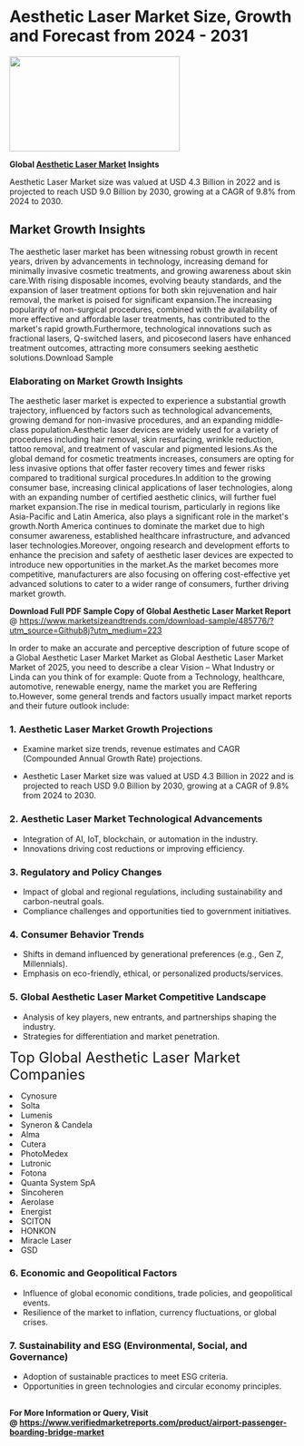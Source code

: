 <H1>Aesthetic Laser Market Size, Growth and Forecast from 2024 - 2031</H1><img class="aligncenter size-medium wp-image-584254" src="https://thirdeyenews.in/wp-content/uploads/2024/09/Global-Market-Research-300x168.jpeg" alt="" width="300" height="168" /><p><strong>Global&nbsp;<a href="https://www.marketsizeandtrends.com/download-sample/485776/?utm_source=Github8j?utm_medium=223">Aesthetic Laser Market</a> Insights</strong></p><p>Aesthetic Laser Market size was valued at USD 4.3 Billion in 2022 and is projected to reach USD 9.0 Billion by 2030, growing at a CAGR of 9.8% from 2024 to 2030.</p><p><h2>Market Growth Insights</h2> The aesthetic laser market has been witnessing robust growth in recent years, driven by advancements in technology, increasing demand for minimally invasive cosmetic treatments, and growing awareness about skin care.With rising disposable incomes, evolving beauty standards, and the expansion of laser treatment options for both skin rejuvenation and hair removal, the market is poised for significant expansion.The increasing popularity of non-surgical procedures, combined with the availability of more effective and affordable laser treatments, has contributed to the market's rapid growth.Furthermore, technological innovations such as fractional lasers, Q-switched lasers, and picosecond lasers have enhanced treatment outcomes, attracting more consumers seeking aesthetic solutions.Download Sample <h3>Elaborating on Market Growth Insights</h3> The aesthetic laser market is expected to experience a substantial growth trajectory, influenced by factors such as technological advancements, growing demand for non-invasive procedures, and an expanding middle-class population.Aesthetic laser devices are widely used for a variety of procedures including hair removal, skin resurfacing, wrinkle reduction, tattoo removal, and treatment of vascular and pigmented lesions.As the global demand for cosmetic treatments increases, consumers are opting for less invasive options that offer faster recovery times and fewer risks compared to traditional surgical procedures.In addition to the growing consumer base, increasing clinical applications of laser technologies, along with an expanding number of certified aesthetic clinics, will further fuel market expansion.The rise in medical tourism, particularly in regions like Asia-Pacific and Latin America, also plays a significant role in the market's growth.North America continues to dominate the market due to high consumer awareness, established healthcare infrastructure, and advanced laser technologies.Moreover, ongoing research and development efforts to enhance the precision and safety of aesthetic laser devices are expected to introduce new opportunities in the market.As the market becomes more competitive, manufacturers are also focusing on offering cost-effective yet advanced solutions to cater to a wider range of consumers, further driving market growth.</p><p><span class=""><strong>Download Full PDF Sample Copy of Global Aesthetic Laser Market Report</strong> @ <a href="https://www.marketsizeandtrends.com/download-sample/485776/?utm_source=Github8j?utm_medium=223" target="_blank">https://www.marketsizeandtrends.com/download-sample/485776/?utm_source=Github8j?utm_medium=223</a></span></p><p>In order to make an accurate and perceptive description of future scope of a Global&nbsp;Aesthetic Laser Market Market as Global&nbsp;Aesthetic Laser Market Market of 2025, you need to describe a clear Vision &ndash; What Industry or Linda can you think of for example: Quote from a Technology, healthcare, automotive, renewable energy, name the market you are Reffering to.However, some general trends and factors usually impact market reports and their future outlook include:</p><h3>1.&nbsp;<strong>Aesthetic Laser Market Growth Projections</strong></h3><ul><li>Examine market size trends, revenue estimates and CAGR (Compounded Annual Growth Rate) projections.</li><li><p>Aesthetic Laser Market size was valued at USD 4.3 Billion in 2022 and is projected to reach USD 9.0 Billion by 2030, growing at a CAGR of 9.8% from 2024 to 2030.</p></li></ul><h3>2.&nbsp;<strong>Aesthetic Laser Market Technological Advancements</strong></h3><ul><li>Integration of AI, IoT, blockchain, or automation in the industry.</li><li>Innovations driving cost reductions or improving efficiency.</li></ul><h3>3.&nbsp;<strong>Regulatory and Policy Changes</strong></h3><ul><li>Impact of global and regional regulations, including sustainability and carbon-neutral goals.</li><li>Compliance challenges and opportunities tied to government initiatives.</li></ul><h3>4.&nbsp;<strong>Consumer Behavior Trends</strong></h3><ul><li>Shifts in demand influenced by generational preferences (e.g., Gen Z, Millennials).</li><li>Emphasis on eco-friendly, ethical, or personalized products/services.</li></ul><h3>5.&nbsp;<strong>Global Aesthetic Laser Market Competitive Landscape</strong></h3><ul><li>Analysis of key players, new entrants, and partnerships shaping the industry.</li><li>Strategies for differentiation and market penetration.</li></ul><p data-pm-slice="1 1 []"><span style="color: inherit; font-family: inherit; font-size: 25px;">Top Global Aesthetic Laser Market Companies</span></p><div class="" data-test-id=""><p><li>Cynosure</li><li> Solta</li><li> Lumenis</li><li> Syneron & Candela</li><li> Alma</li><li> Cutera</li><li> PhotoMedex</li><li> Lutronic</li><li> Fotona</li><li> Quanta System SpA</li><li> Sincoheren</li><li> Aerolase</li><li> Energist</li><li> SCITON</li><li> HONKON</li><li> Miracle Laser</li><li> GSD</li></p></div><h3>6.&nbsp;<strong>Economic and Geopolitical Factors</strong></h3><ul><li>Influence of global economic conditions, trade policies, and geopolitical events.</li><li>Resilience of the market to inflation, currency fluctuations, or global crises.</li></ul><h3>7.&nbsp;<strong>Sustainability and ESG (Environmental, Social, and Governance)</strong></h3><ul><li>Adoption of sustainable practices to meet ESG criteria.</li><li>Opportunities in green technologies and circular economy principles.</li></ul><h2><strong style="font-size: 14px;">For More Information or Query, Visit @&nbsp;</strong><a style="background-color: #ffffff; font-size: 14px;" href="https://www.marketsizeandtrends.com/report/aesthetic-laser-market/" target="_blank">https://www.verifiedmarketreports.com/product/airport-passenger-boarding-bridge-market</a></h2>